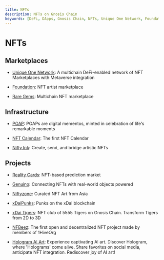 ```yaml
---
title: NFTs
description: NFTs on Gnosis Chain
keywords: [DeFi, DApps, Gnosis Chain, NFTs, Unique One Network, Foundation, Nifty Ink, Reality Cards, Genuino, Niftyzone, xDaiPunks, xDai Tigers, NFT Calendar, NFBeez, Rare Gems, POAP] 
---
```


# NFTs

## Marketplaces

* [Unique One Network](https://uniqueone.network): A multichain DeFi-enabled network of NFT Marketplaces with Metaverse integration

* [Foundation](https://foundation.app/): NFT artist marketplace

* [Rare Gems](https://raregems.io): Multichain NFT marketplace


## Infrastructure

* [POAP](https://poap.xyz): POAPs are digital mementos, minted in celebration of life's remarkable moments

* [NFT Calendar](https://nftcalendar.io): The first NFT Calendar

* [Nifty Ink](https://Nifty.ink): Create, send, and bridge artistic NFTs

## Projects

* [Reality Cards](https://realitycards.io/): NFT-based prediction market

* [Genuino](https://genuino.world): Connecting NFTs with real-world objects powered

* [Niftyzone](https://niftyzone.com): Curated NFT Art from Asia

* [xDaiPunks](https://xdaipunks.com/): Punks on the xDai blockchain

* [xDai Tigers](https://www.xdaitigers.com/): NFT club of 5555 Tigers on Gnosis Chain. Transform Tigers from 2D to 3D 

* [NFBeez](https://www.nfbeez.xyz/): The first open and decentralized NFT project made by members of 
1HiveOrg

* [Hologram AI Art](https://tryhologram.art/): Experience captivating AI art. Discover Hologram, where 'Holograms' come alive. Share favorites on social media, anticipate NFT integration. Rediscover joy of AI art!
